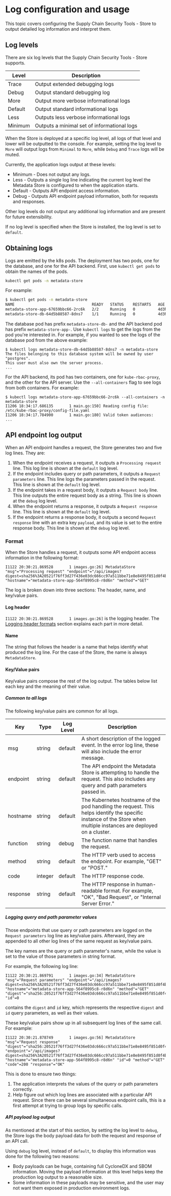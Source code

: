 # Log configuration and usage

This topic covers configuring the Supply Chain Security Tools - Store to output detailed log information and interpret them.

## Log levels

There are six log levels that the Supply Chain Security Tools - Store supports. 

| Level   |            Description                      |
| ------- | ------------------------------------------- |
| Trace   | Output extended debugging logs              |
| Debug   | Output standard debugging log               |
| More    | Output more verbose informational logs      |
| Default | Output standard informational logs          |
| Less    | Outputs less verbose informational logs     |
| Minimum | Outputs a minimal set of informational logs |

When the Store is deployed at a specific log level, all logs of that level and lower will be outputted to the console. For example, setting the log level to `More` will output logs from `Minimal` to `More`, while `Debug` and `Trace` logs will be muted.

Currently, the application logs output at these levels:

* Minimum - Does not output any logs.
* Less - Outputs a single log line indicating the current log level the Metadata Store is configured to when the application starts.
* Default - Outputs API endpoint access information.
* Debug - Outputs API endpoint payload information, both for requests and responses.

Other log levels do not output any additional log information and are present for future extensibility.

If no log level is specified when the Store is installed, the log level is set to `default`.

## Obtaining logs

Logs are emitted by the k8s pods. The deployment has two pods, one for the database, and one for the API backend. First, use `kubectl get pods` to obtain the names of the pods.

```sh
kubectl get pods -n metadata-store
```

For example:

```sh
$ kubectl get pods -n metadata-store
NAME                                  READY   STATUS    RESTARTS   AGE
metadata-store-app-67659bbc66-2rc6k   2/2     Running   0          4d3h
metadata-store-db-64d5b88587-8dns7    1/1     Running   0          4d3h
```

The database pod has prefix `metadata-store-db-` and the API backend pod has prefix `metadata-store-app-`. Use `kubectl logs` to get the logs from the pod you're interested in. For example, if you wanted to see the logs of the database pod from the above example:

```
$ kubectl logs metadata-store-db-64d5b88587-8dns7 -n metadata-store
The files belonging to this database system will be owned by user "postgres".
This user must also own the server process.
...
```

For the API backend, its pod has two containers, one for `kube-rbac-proxy`, and the other for the API server. Use the `--all-containers` flag to see logs from both containers. For example:

```
$ kubectl logs metadata-store-app-67659bbc66-2rc6k --all-containers -n metadata-store
I1206 18:34:17.686135       1 main.go:150] Reading config file: /etc/kube-rbac-proxy/config-file.yaml
I1206 18:34:17.784900       1 main.go:180] Valid token audiences:
...
```

## API endpoint log output

When an API endpoint handles a request, the Store generates two and five log lines. They are:

1. When the endpoint receives a request, it outputs a `Processing request` line. This log line is shown at the `default` log level.
1. If the endpoint includes query or path parameters, it outputs a `Request parameters` line. This line logs the parameters passed in the request. This line is shown at the `default` log level.
1. If the endpoint takes in a request body, it outputs a `Request body` line. This line outputs the entire request body as a string. This line is shown at the `debug` log level.
1. When the endpoint returns a response, it outputs a `Request response` line. This line is shown at the `default` log level.
1. If the endpoint returns a response body, it outputs a second `Request response` line with an extra key `payload`, and its value is set to the entire response body. This line is shown at the `debug` log level.

### Format
When the Store handles a request, it outputs some API endpoint access information in the following format:
```
I1122 20:30:21.869528       1 images.go:26] MetadataStore "msg"="Processing request" "endpoint"="/api/images?digest=sha256%3A20521f76ff3d27f436e03dc666cc97a511bbe71e8e8495f851d0f4bf57b0bab6" "hostname"="metadata-store-app-564f8995c8-r8d6n" "method"="GET"
```

The log is broken down into three sections: The header, name, and key/value pairs.

#### Log header
`I1122 20:30:21.869528       1 images.go:26]` is the logging header. The [Logging header formats](https://github.com/kubernetes/community/blob/master/contributors/devel/sig-instrumentation/logging.md#logging-header-formats) section explains each part in more detail.

#### Name
The string that follows the header is a name that helps identify what produced the log line. For the case of the Store, the name is always `MetadataStore`.

#### Key/Value pairs
Key/value pairs compose the rest of the log output. The tables below list each key and the meaning of their value.

##### Common to all logs
The following key/value pairs are common for all logs.

| Key | Type | Log Level | Description |
| --- | ---- | ----------| ------------|
| msg | string | default | A short description of the logged event. In the error log line, these will also include the error message. |
| endpoint | string | default | The API endpoint the Metadata Store is attempting to handle the request. This also includes any query and path parameters passed in. |
| hostname | string | default | The Kubernetes hostname of the pod handling the request. This helps identify the specific instance of the Store when multiple instances are deployed on a cluster. |
| function | string | debug | The function name that handles the request. |
| method | string | default |The HTTP verb used to access the endpoint. For example, "GET" or "POST." |
| code | integer | default | The HTTP response code. |
| response | string | default | The HTTP response in human-readable format. For example, "OK", "Bad Request", or "Internal Server Error." |

##### Logging query and path parameter values

Those endpoints that use query or path parameters are logged on the `Request parameters` log line as key/value pairs. Afterward, they are appended to all other log lines of the same request as key/value pairs.

The key names are the query or path parameter's name, while the value is set to the value of those parameters in string format.

For example, the following log line:
```
I1122 20:30:21.869791       1 images.go:34] MetadataStore "msg"="Request parameters" "endpoint"="/api/images?digest=sha256%3A20521f76ff3d27f436e03dc666cc97a511bbe71e8e8495f851d0f4bf57b0bab6" "hostname"="metadata-store-app-564f8995c8-r8d6n" "method"="GET" "digest"="sha256:20521f76ff3d27f436e03dc666cc97a511bbe71e8e8495f851d0f4bf57b0bab6" "id"=0
```
contains the `digest` and `id` key, which represents the respective `digest` and `id` query parameters, as well as their values. 

These key/value pairs show up in all subsequent log lines of the same call. For example:
```
I1122 20:30:21.878749       1 images.go:56] MetadataStore "msg"="Request response" "digest"="sha256:20521f76ff3d27f436e03dc666cc97a511bbe71e8e8495f851d0f4bf57b0bab6" "endpoint"="/api/images?digest=sha256%3A20521f76ff3d27f436e03dc666cc97a511bbe71e8e8495f851d0f4bf57b0bab6" "hostname"="metadata-store-app-564f8995c8-r8d6n" "id"=0 "method"="GET" "code"=200 "response"="OK"
```

This is done to ensure two things:

1. The application interprets the values of the query or path parameters correctly.
2. Help figure out which log lines are associated with a particular API request. Since there can be several simultaneous endpoint calls, this is a first attempt at trying to group logs by specific calls.

##### API payload log output
As mentioned at the start of this section, by setting the log level to `debug`, the Store logs the body payload data for both the request and response of an API call.

Using `debug` log level, instead of `default`, to display this information was done for the following two reasons:

* Body payloads can be huge, containing full CycloneDX and SBOM information. Moving the payload information at this level helps keep the production log output to a reasonable size.
* Some information in these payloads may be sensitive, and the user may not want them exposed in production environment logs.
